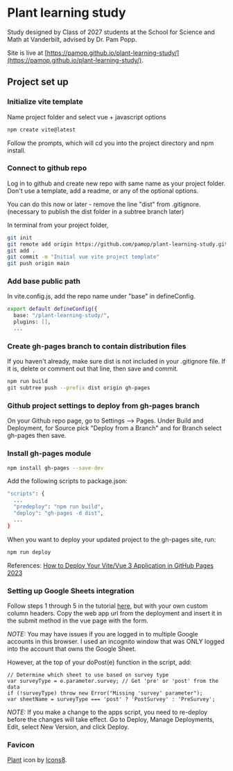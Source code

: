 # Plant learning study

Study designed by Class of 2027 students at the School for Science and Math at Vanderbilt, advised by Dr. Pam Popp.

Site is live at [https://pamop.github.io/plant-learning-study/](https://pamop.github.io/plant-learning-study/).

## Project set up

### Initialize vite template

Name project folder and select vue + javascript options

```sh
npm create vite@latest
```

Follow the prompts, which will cd you into the project directory and npm install.

### Connect to github repo

Log in to github and create new repo with same name as your project folder. Don't use a template, add a readme, or any of the optional options.

You can do this now or later - remove the line "dist" from .gitignore. (necessary to publish the dist folder in a subtree branch later)

In terminal from your project folder,

```sh
git init
git remote add origin https://github.com/pamop/plant-learning-study.git
git add .
git commit -m "Initial vue vite project template"
git push origin main
```

### Add base public path

In vite.config.js, add the repo name under "base" in defineConfig.

```sh
export default defineConfig({
  base: "/plant-learning-study/",
  plugins: [],
  ...
```

### Create gh-pages branch to contain distribution files

If you haven't already, make sure dist is not included in your .gitignore file. If it is, delete or comment out that line, then save and commit.

```sh
npm run build
git subtree push --prefix dist origin gh-pages
```

### Github project settings to deploy from gh-pages branch

On your Github repo page, go to Settings --> Pages. Under Build and Deployment, for Source pick "Deploy from a Branch" and for Branch select gh-pages then save.

### Install gh-pages module

```sh
npm install gh-pages --save-dev
```

Add the following scripts to package.json:

```sh
"scripts": {
  ...
  "predeploy": "npm run build",
  "deploy": "gh-pages -d dist",
  ...
}
```

When you want to deploy your updated project to the gh-pages site, run:

```sh
npm run deploy
```

References:
[How to Deploy Your Vite/Vue 3 Application in GitHub Pages 2023](https://mkay11.medium.com/how-to-deploy-your-vite-vue-3-application-in-github-pages-2023-2b842f50576a)

### Setting up Google Sheets integration

Follow steps 1 through 5 in the tutorial [here](https://github.com/levinunnink/html-form-to-google-sheet), but with your own custom column headers. Copy the web app url from the deployment and insert it in the submit method in the vue page with the form.

_NOTE:_ You may have issues if you are logged in to multiple Google accounts in this browser. I used an incognito window that was ONLY logged into the account that owns the Google Sheet.

However, at the top of your doPost(e) function in the script, add:

```
// Determine which sheet to use based on survey type
var surveyType = e.parameter.survey; // Get 'pre' or 'post' from the data
if (!surveyType) throw new Error("Missing 'survey' parameter");
var sheetName = surveyType === 'post' ? 'PostSurvey' : 'PreSurvey';
```

_NOTE:_ If you make a change to the apps script, you need to re-deploy before the changes will take effect. Go to Deploy, Manage Deployments, Edit, select New Version, and click Deploy.

### Favicon

[Plant](https://icons8.com/icon/PLAf53HxOkuk/natural-food) icon by [Icons8](https://icons8.com).

